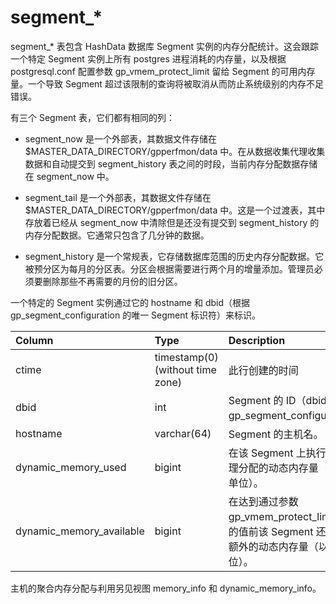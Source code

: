 # segment\_\*

segment\_\* 表包含 HashData 数据库 Segment 实例的内存分配统计。这会跟踪一个特定 Segment 实例上所有 postgres 进程消耗的内存量，以及根据 postgresql.conf 配置参数 gp\_vmem\_protect\_limit 留给 Segment 的可用内存量。一个导致 Segment 超过该限制的查询将被取消从而防止系统级别的内存不足错误。

有三个 Segment 表，它们都有相同的列：

* segment\_now 是一个外部表，其数据文件存储在 $MASTER\_DATA\_DIRECTORY/gpperfmon/data 中。在从数据收集代理收集数据和自动提交到 segment\_history 表之间的时段，当前内存分配数据存储在 segment\_now  中。

* segment\_tail 是一个外部表，其数据文件存储在 $MASTER\_DATA\_DIRECTORY/gpperfmon/data 中。这是一个过渡表，其中存放着已经从 segment\_now 中清除但是还没有提交到 segment\_history 的内存分配数据。它通常只包含了几分钟的数据。

* segment\_history 是一个常规表，它存储数据库范围的历史内存分配数据。它被预分区为每月的分区表。分区会根据需要进行两个月的增量添加。管理员必须要删除那些不再需要的月份的旧分区。

一个特定的 Segment 实例通过它的 hostname 和 dbid（根据 gp\_segment\_configuration 的唯一 Segment 标识符）来标识。

| Column | Type | Description |
| :--- | :--- | :--- |
| ctime | timestamp\(0\)\(without time zone\) | 此行创建的时间 |
| dbid | int | Segment 的 ID（dbid 来自于 gp\_segment\_configuration）。 |
| hostname | varchar\(64\) | Segment 的主机名。 |
| dynamic\_memory\_used | bigint | 在该 Segment 上执行的查询处理分配的动态内存量（以字节为单位）。 |
| dynamic\_memory\_available | bigint | 在达到通过参数 gp\_vmem\_protect\_limit 设置的值前该 Segment 还能请求的额外的动态内存量（以字节为单位）。 |

主机的聚合内存分配与利用另见视图 memory\_info 和 dynamic\_memory\_info。


